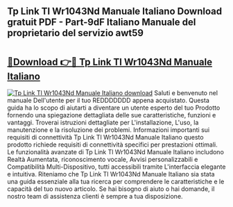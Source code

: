 ## Tp Link Tl Wr1043Nd Manuale Italiano Download gratuit PDF - Part-9dF Italiano Manuale del proprietario del servizio awt59

# <h2><a href="http://dfalmo.blite.top/?on=Tp+Link+Tl+Wr1043Nd+Manuale+Italiano">🔗Download 👉🔴 Tp Link Tl Wr1043Nd Manuale Italiano</a></h2>

[![Tp Link Tl Wr1043Nd Manuale Italiano download](https://i.imgur.com/lujVjoI.png)](http://dfalmo.blite.top/?on=Tp+Link+Tl+Wr1043Nd+Manuale+Italiano)
Saluti e benvenuto nel manuale Dell'utente per il tuo REDDDDDDD appena acquistato. Questa guida ha lo scopo di aiutarti a diventare un utente esperto del tuo Prodotto fornendo una spiegazione dettagliata delle sue caratteristiche, funzioni e vantaggi. Troverai istruzioni dettagliate per L'installazione, L'uso, la manutenzione e la risoluzione dei problemi. Informazioni importanti sui requisiti di connettività Tp Link Tl Wr1043Nd Manuale Italiano questo prodotto richiede requisiti di connettività specifici per prestazioni ottimali. Le funzionalità avanzate di Tp Link Tl Wr1043Nd Manuale Italiano includono Realtà Aumentata, riconoscimento vocale, Avvisi personalizzabili e Compatibilità Multi-Dispositivo, tutti accessibili tramite L'interfaccia elegante e intuitiva. Riteniamo che Tp Link Tl Wr1043Nd Manuale Italiano sia stata una guida essenziale alla tua ricerca per comprendere le caratteristiche e le capacità del tuo nuovo articolo. Se hai bisogno di aiuto o hai domande, il nostro team di assistenza clienti è sempre a tua disposizione.

